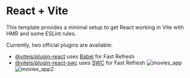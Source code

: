 # React + Vite

This template provides a minimal setup to get React working in Vite with HMR and some ESLint rules.

Currently, two official plugins are available:

- [@vitejs/plugin-react](https://github.com/vitejs/vite-plugin-react/blob/main/packages/plugin-react/README.md) uses [Babel](https://babeljs.io/) for Fast Refresh
- [@vitejs/plugin-react-swc](https://github.com/vitejs/vite-plugin-react-swc) uses [SWC](https://swc.rs/) for Fast Refresh
![movies_app](https://github.com/user-attachments/assets/519e2e9e-55bf-41d3-ad13-1a80abe9b279)
![movies_app2](https://github.com/user-attachments/assets/b267a3eb-fb10-4d7c-a95f-945abf4552b1)
